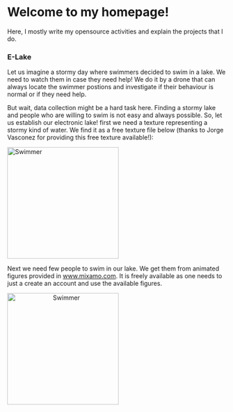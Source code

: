 # Welcome to my homepage!
Here, I mostly write my opensource activities and explain the projects that I do.

### E-Lake

Let us imagine a stormy day where swimmers decided to swim in a lake. We need to watch them in case they need help! We do it by a drone that can always locate the swimmer postions and investigate if their behaviour is normal or if they need help.

But wait, data collection might be a hard task here. Finding a stormy lake and people who are willing to swim is not easy and always possible. So, let us establish our electronic lake! first we need a texture representing a stormy kind of water. We find it as a free texture file below (thanks to Jorge Vasconez for providing this free texture available!):

<img src="https://github.com/ashkanmy/ashkanmy.github.io/blob/main/Figs/Water.jpg" class="center" alt="Swimmer" width="256"/>

Next we need few people to swim in our lake. We get them from animated figures provided in www.mixamo.com. It is freely available as one needs to just a create an account and use the available figures.

<img src="https://github.com/ashkanmy/ashkanmy.github.io/blob/main/Figs/swim.gif"  style="text-align: center" alt="Swimmer" width="256"/>
